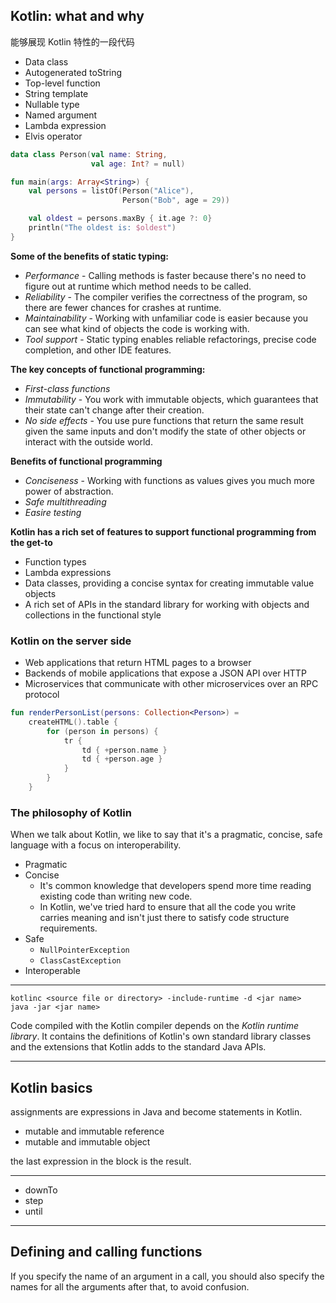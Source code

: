 ## Kotlin: what and why

能够展现 Kotlin 特性的一段代码

* Data class
* Autogenerated toString
* Top-level function
* String template
* Nullable type
* Named argument
* Lambda expression
* Elvis operator

```kotlin
data class Person(val name: String,
                  val age: Int? = null)

fun main(args: Array<String>) {
    val persons = listOf(Person("Alice"),
                         Person("Bob", age = 29))

    val oldest = persons.maxBy { it.age ?: 0}
    println("The oldest is: $oldest")
}
```

**Some of the benefits of static typing:**
* *Performance* - Calling methods is faster because there's no need to figure out at runtime which method needs to be called.
* *Reliability* - The compiler verifies the correctness of the program, so there are fewer chances for crashes at runtime.
* *Maintainability* - Working with unfamiliar code is easier because you can see what kind of objects the code is working with.
* *Tool support* - Static typing enables reliable refactorings, precise code completion, and other IDE features.

**The key concepts of functional programming:**
* *First-class functions*
* *Immutability* - You work with immutable objects, which guarantees that their state can't change after their creation.
* *No side effects* - You use pure functions that return the same result given the same inputs and don't modify the state of other objects or interact with the outside world.

**Benefits of functional programming**
* *Conciseness* - Working with functions as values gives you much more power of abstraction.
* *Safe multithreading*
* *Easire testing*

**Kotlin has a rich set of features to support functional programming from the get-to**
* Function types
* Lambda expressions
* Data classes, providing a concise syntax for creating immutable value objects
* A rich set of APIs in the standard library for working with objects and collections in the functional style


### Kotlin on the server side

* Web applications that return HTML pages to a browser
* Backends of mobile applications that expose a JSON API over HTTP
* Microservices that communicate with other microservices over an RPC protocol

```kotlin
fun renderPersonList(persons: Collection<Person>) = 
    createHTML().table {
        for (person in persons) {
            tr {
                td { +person.name }
                td { +person.age }
            }
        }
    }
```

### The philosophy of Kotlin

When we talk about Kotlin, we like to say that it's a pragmatic, concise, safe language with a focus on interoperability.

* Pragmatic
* Concise
    * It's common knowledge that developers spend more time reading existing code than writing new code.
    * In Kotlin, we've tried hard to ensure that all the code you write carries meaning and isn't just there to satisfy code structure requirements.
* Safe
    * `NullPointerException`
    * `ClassCastException`
* Interoperable

---

```
kotlinc <source file or directory> -include-runtime -d <jar name>
java -jar <jar name>
```

Code compiled with the Kotlin compiler depends on the *Kotlin runtime library*. It contains the definitions of Kotlin's own standard library classes and the extensions that Kotlin adds to the standard Java APIs.

---

## Kotlin basics

assignments are expressions in Java and become statements in Kotlin.

* mutable and immutable reference
* mutable and immutable object

the last expression in the block is the result.

---

* downTo
* step
* until

---

## Defining and calling functions

If you specify the name of an argument in a call, you should also specify the names for all the arguments after that, to avoid confusion.


